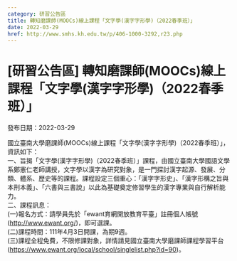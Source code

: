 ```yaml
---
category: 研習公告區
title: 轉知磨課師(MOOCs)線上課程「文字學(漢字字形學)（2022春季班）」
date: 2022-03-29
href: http://www.smhs.kh.edu.tw/p/406-1000-3292,r23.php
---
```


# [研習公告區] 轉知磨課師(MOOCs)線上課程「文字學(漢字字形學)（2022春季班）」

發布日期：2022-03-29

國立臺南大學磨課師(MOOCs)線上課程「文字學(漢字字形學)（2022春季班）」，資訊如下：  
一、旨揭「文字學(漢字字形學)（2022春季班）」課程，由國立臺南大學國語文學系鄭憲仁老師講授，文字學以漢字為研究對象，是一門探討漢字起源、發展、分類、體系、歷史等的課程。課程設定三個重心：「漢字字形史」、「漢字形構之旨與本刑本義」、「六書與三書說」以此為基礎奠定修習學生的漢字專業與自行解析能力。  
二、課程訊息：  
(一)報名方式：請學員先於「ewant育網開放教育平臺」註冊個人帳號(http://www.ewant.org/)，即可選課。  
(二)課程時間：111年4月3日開課，為期9週。  
(三)課程全程免費，不限修課對象，詳情請見國立臺南大學磨課師課程學習平台(https://www.ewant.org/local/school/singlelist.php?id=90)。

